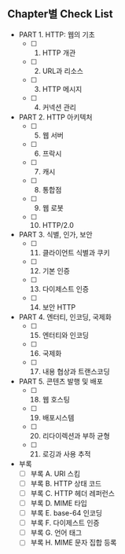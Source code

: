 ## Chapter별 Check List
- PART 1. HTTP: 웹의 기초
   - [ ] 1. HTTP 개관
   - [ ] 2. URL과 리소스
   - [ ] 3. HTTP 메시지
   - [ ] 4. 커넥션 관리
- PART 2. HTTP 아키텍처
   - [ ] 5. 웹 서버
   - [ ] 6. 프락시
   - [ ] 7. 캐시
   - [ ] 8. 통합점
   - [ ] 9. 웹 로봇
   - [ ] 10. HTTP/2.0
- PART 3. 식별, 인가, 보안
   - [ ] 11. 클라이언트 식별과 쿠키
   - [ ] 12. 기본 인증
   - [ ] 13. 다이제스트 인증
   - [ ] 14. 보안 HTTP
- PART 4. 엔터티, 인코딩, 국제화
   - [ ] 15. 엔터티와 인코딩
   - [ ] 16. 국제화
   - [ ] 17. 내용 협상과 트랜스코딩
- PART 5. 콘텐츠 발행 및 배포
   - [ ] 18. 웹 호스팅
   - [ ] 19. 배포시스템
   - [ ] 20. 리다이렉션과 부하 균형
   - [ ] 21. 로깅과 사용 추적
- 부록
   - [ ] 부록 A. URI 스킴
   - [ ] 부록 B. HTTP 상태 코드
   - [ ] 부록 C. HTTP 헤더 레퍼런스
   - [ ] 부록 D. MIME 타입
   - [ ] 부록 E. base-64 인코딩
   - [ ] 부록 F. 다이제스트 인증
   - [ ] 부록 G. 언어 태그
   - [ ] 부록 H. MIME 문자 집합 등록
